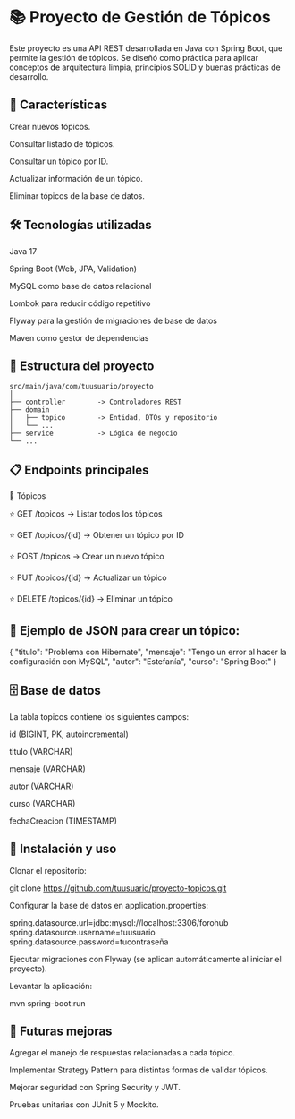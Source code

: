 # 📚 Proyecto de Gestión de Tópicos

Este proyecto es una API REST desarrollada en Java con Spring Boot, que permite la gestión de tópicos.
Se diseñó como práctica para aplicar conceptos de arquitectura limpia, principios SOLID y buenas prácticas de desarrollo.

##  🚀 Características

Crear nuevos tópicos.

Consultar listado de tópicos.

Consultar un tópico por ID.

Actualizar información de un tópico.

Eliminar tópicos de la base de datos.

## 🛠️ Tecnologías utilizadas

Java 17

Spring Boot (Web, JPA, Validation)

MySQL como base de datos relacional

Lombok para reducir código repetitivo

Flyway para la gestión de migraciones de base de datos

Maven como gestor de dependencias

## 📂 Estructura del proyecto
```
src/main/java/com/tuusuario/proyecto
│
├── controller        -> Controladores REST
├── domain
│   ├── topico        -> Entidad, DTOs y repositorio
│   └── ...           
├── service           -> Lógica de negocio
└── ...
```
## 📋 Endpoints principales
🔹 Tópicos

⭐ GET /topicos → Listar todos los tópicos

⭐ GET /topicos/{id} → Obtener un tópico por ID

⭐ POST /topicos → Crear un nuevo tópico

⭐ PUT /topicos/{id} → Actualizar un tópico

⭐ DELETE /topicos/{id} → Eliminar un tópico

## 📌 Ejemplo de JSON para crear un tópico:

{
  "titulo": "Problema con Hibernate",
  "mensaje": "Tengo un error al hacer la configuración con MySQL",
  "autor": "Estefanía",
  "curso": "Spring Boot"
}

## 🗄️ Base de datos

La tabla topicos contiene los siguientes campos:

id (BIGINT, PK, autoincremental)

titulo (VARCHAR)

mensaje (VARCHAR)

autor (VARCHAR)

curso (VARCHAR)

fechaCreacion (TIMESTAMP)

## 🔧 Instalación y uso

Clonar el repositorio:

git clone https://github.com/tuusuario/proyecto-topicos.git


Configurar la base de datos en application.properties:

spring.datasource.url=jdbc:mysql://localhost:3306/forohub
spring.datasource.username=tuusuario
spring.datasource.password=tucontraseña


Ejecutar migraciones con Flyway (se aplican automáticamente al iniciar el proyecto).

Levantar la aplicación:

mvn spring-boot:run

## 🧩 Futuras mejoras

Agregar el manejo de respuestas relacionadas a cada tópico.

Implementar Strategy Pattern para distintas formas de validar tópicos.

Mejorar seguridad con Spring Security y JWT.

Pruebas unitarias con JUnit 5 y Mockito.
